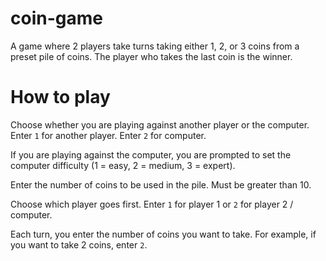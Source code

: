 # coin-game
A game where 2 players take turns taking either 1, 2, or 3 coins from a preset pile of coins. The player who takes the last coin is the winner.

# How to play
Choose whether you are playing against another player or the computer. Enter `1` for another player. Enter `2` for computer.

If you are playing against the computer, you are prompted to set the computer difficulty (1 = easy, 2 = medium, 3 = expert).

Enter the number of coins to be used in the pile. Must be greater than 10.

Choose which player goes first. Enter `1` for player 1 or `2` for player 2 / computer.

Each turn, you enter the number of coins you want to take. For example, if you want to take 2 coins, enter `2`.
